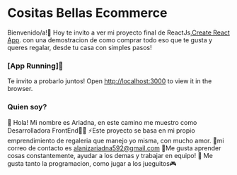 # Cositas Bellas Ecommerce

Bienvenido/a!🚀 Hoy te invito a ver mi proyecto final de ReactJs,[Create React App](https://github.com/facebook/create-react-app). con una demostracion de como comprar todo eso que te gusta y queres regalar, desde tu casa con simples pasos! 

### [App Running]🚀

Te invito a probarlo juntos! 
Open [http://localhost:3000](http://localhost:3000) to view it in the browser.

### Quien soy?
👋 Hola! Mi nombre es Ariadna, en este camino me muestro como Desarrolladora FrontEnd👨‍💻
⚡️Este proyecto se basa en mi propio emprendimiento de regaleria que manejo yo misma, con mucho amor.
📝mi correo de contacto es alanizariadna592@gmail.com
🧐Me gusta aprender cosas constantemente, ayudar a los demas y trabajar en equipo!
🤖 Me gusta tanto la programacion, como jugar a los jueguitos🎮

